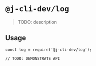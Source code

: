 # `@j-cli-dev/log`

> TODO: description

## Usage

```
const log = require('@j-cli-dev/log');

// TODO: DEMONSTRATE API
```
